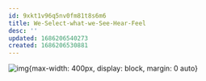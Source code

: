 ```yaml
---
id: 9xkt1v96q5nv0fm81t8s6m6
title: We-Select-what-we-See-Hear-Feel
desc: ''
updated: 1686206540273
created: 1686206530881
---
```


![img](/assets/images/Screenshot_2023-06-07_at_11.41.25_PM.png){max-width: 400px, display: block, margin: 0 auto}